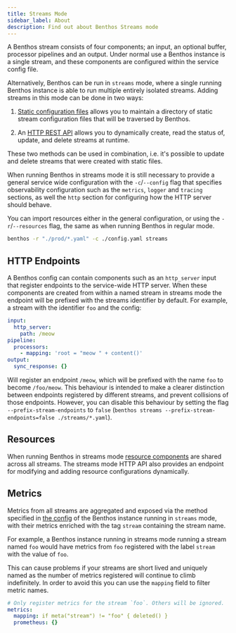 ```yaml
---
title: Streams Mode
sidebar_label: About
description: Find out about Benthos Streams mode
---
```


A Benthos stream consists of four components; an input, an optional buffer, processor pipelines and an output. Under normal use a Benthos instance is a single stream, and these components are configured within the service config file.

Alternatively, Benthos can be run in `streams` mode, where a single running Benthos instance is able to run multiple entirely isolated streams. Adding streams in this mode can be done in two ways:

1. [Static configuration files][static-files] allows you to maintain a directory of static stream configuration files that will be traversed by Benthos.

2. An [HTTP REST API][rest-api] allows you to dynamically create, read the status of, update, and delete streams at runtime.

These two methods can be used in combination, i.e. it's possible to update and delete streams that were created with static files.

When running Benthos in streams mode it is still necessary to provide a general service wide configuration with the `-c`/`--config` flag that specifies observability configuration such as the `metrics`, `logger` and `tracing` sections, as well the `http` section for configuring how the HTTP server should behave.

You can import resources either in the general configuration, or using the `-r`/`--resources` flag, the same as when running Benthos in regular mode.

```sh
benthos -r "./prod/*.yaml" -c ./config.yaml streams
```

## HTTP Endpoints

A Benthos config can contain components such as an `http_server` input that register endpoints to the service-wide HTTP server. When these components are created from within a named stream in streams mode the endpoint will be prefixed with the streams identifier by default. For example, a stream with the identifier `foo` and the config:

```yaml
input:
  http_server:
    path: /meow
pipeline:
  processors:
    - mapping: 'root = "meow " + content()'
output:
  sync_response: {}
```

Will register an endpoint `/meow`, which will be prefixed with the name `foo` to become `/foo/meow`. This behaviour is intended to make a clearer distinction between endpoints registered by different streams, and prevent collisions of those endpoints. However, you can disable this behaviour by setting the flag `--prefix-stream-endpoints` to `false` (`benthos streams --prefix-stream-endpoints=false ./streams/*.yaml`).

## Resources

When running Benthos in streams mode [resource components][resources] are shared across all streams. The streams mode HTTP API also provides an endpoint for modifying and adding resource configurations dynamically.

## Metrics

Metrics from all streams are aggregated and exposed via the method specified in [the config][metrics] of the Benthos instance running in `streams` mode, with their metrics enriched with the tag `stream` containing the stream name.

For example, a Benthos instance running in streams mode running a stream named `foo` would have metrics from `foo` registered with the label `stream` with the value of `foo`.

This can cause problems if your streams are short lived and uniquely named as the number of metrics registered will continue to climb indefinitely. In order to avoid this you can use the `mapping` field to filter metric names.

```yaml
# Only register metrics for the stream `foo`. Others will be ignored.
metrics:
  mapping: if meta("stream") != "foo" { deleted() }
  prometheus: {}
```

[static-files]: /docs/guides/streams_mode/using_config_files
[rest-api]: /docs/guides/streams_mode/using_rest_api
[metrics]: /docs/components/metrics/about
[resources]: /docs/configuration/resources
